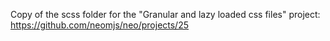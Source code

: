 Copy of the scss folder for the "Granular and lazy loaded css files" project:
https://github.com/neomjs/neo/projects/25
